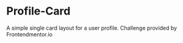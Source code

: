 # Profile-Card
A simple single card layout for a user profile. Challenge provided by Frontendmentor.io 
